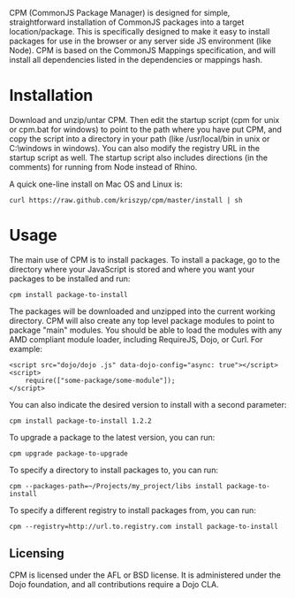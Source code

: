 CPM (CommonJS Package Manager) is designed for simple, straightforward installation
of CommonJS packages into a target location/package. This is specifically designed to
make it easy to install packages for use in the browser or any server side JS
environment (like Node). CPM is based on the CommonJS Mappings specification,
and will install all dependencies listed in the dependencies or mappings hash.

# Installation

Download and unzip/untar CPM. Then edit the startup script (cpm for unix or cpm.bat
for windows) to point to the path where you have put CPM, and copy the script into
a directory in your path (like /usr/local/bin in unix or C:\windows in windows). You
can also modify the registry URL in the startup script as well. The startup script also
includes directions (in the comments) for running from Node instead of Rhino.

A quick one-line install on Mac OS and Linux is:

	curl https://raw.github.com/kriszyp/cpm/master/install | sh

# Usage

The main use of CPM is to install packages. To install a package, go to the directory
where your JavaScript is stored and where you want your packages to be installed and run:

    cpm install package-to-install

The packages will be downloaded and unzipped into the current working directory. CPM
will also create any top level package modules to point to package "main" modules.
You should be able to load the modules with any AMD compliant module loader, including
RequireJS, Dojo, or Curl. For example:

    <script src="dojo/dojo .js" data-dojo-config="async: true"></script>
    <script>
        require(["some-package/some-module"]);
    </script>

You can also indicate the desired version to install with a second parameter:

    cpm install package-to-install 1.2.2

To upgrade a package to the latest version, you can run:

    cpm upgrade package-to-upgrade

To specify a directory to install packages to, you can run:

    cpm --packages-path=~/Projects/my_project/libs install package-to-install

To specify a different registry to install packages from, you can run:

    cpm --registry=http://url.to.registry.com install package-to-install

Licensing
--------

CPM is licensed under the AFL or BSD license. It is administered under the Dojo foundation,
and all contributions require a Dojo CLA.
